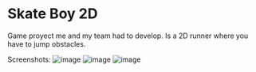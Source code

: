 # Skate Boy 2D
Game proyect me and my team had to develop. Is a 2D runner where you have to jump obstacles.

Screenshots:
![image](https://github.com/user-attachments/assets/c58452fa-d5f5-40fa-8870-09c584ac9e6c)
![image](https://github.com/user-attachments/assets/7a582d13-f0fe-4648-ae84-d316ac64537a)
![image](https://github.com/user-attachments/assets/2711a85c-c466-41a8-9c40-e4b7316c28a1)
